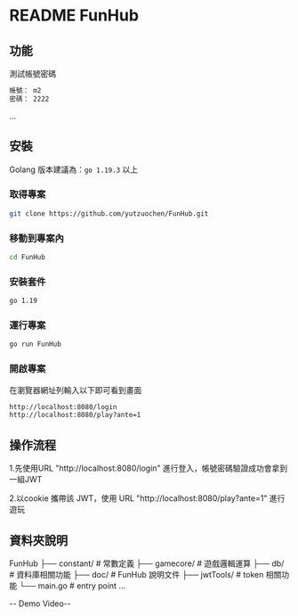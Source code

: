 # README FunHub

<!-- ![專案封面圖](https://fakeimg.pl/500/)

> 此專案是一份 README 的撰寫範本，主要是方便所有人可以快速撰寫 README，讓大家可以更有方向的去寫出 README。

- [線上觀看連結](https://israynotarray.com/) -->

## 功能

測試帳號密碼 

```bash
帳號： m2
密碼： 2222
```

...
<!-- 
## 畫面

> 可提供 1~3 張圖片，讓觀看者透過 README 了解整體畫面

![範例圖片 1](https://fakeimg.pl/500/)
![範例圖片 2](https://fakeimg.pl/500/)
![範例圖片 3](https://fakeimg.pl/500/) -->

## 安裝

Golang 版本建議為：`go 1.19.3` 以上

### 取得專案

```bash
git clone https://github.com/yutzuochen/FunHub.git
```

### 移動到專案內

```bash
cd FunHub
```

### 安裝套件

```bash
go 1.19
```

<!-- ### 環境變數設定

請在終端機輸入 `cp .env.example .env` 來複製 .env.example 檔案，並依據 `.env` 內容調整相關欄位。 -->

### 運行專案

```bash
go run FunHub
```

### 開啟專案

在瀏覽器網址列輸入以下即可看到畫面

```bash
http://localhost:8080/login
http://localhost:8080/play?ante=1
```

## 操作流程

1.先使用URL "http://localhost:8080/login" 進行登入，帳號密碼驗證成功會拿到一組JWT

2.以cookie 攜帶該 JWT，使用 URL "http://localhost:8080/play?ante=1" 進行遊玩



## 資料夾說明

FunHub
 ├── constant/          # 常數定義
 ├── gamecore/          # 遊戲邏輯運算
 ├── db/                # 資料庫相關功能
 ├── doc/               # FunHub 說明文件
 ├── jwtTools/          # token 相關功能
 └── main.go            # entry point
...


-- Demo Video-- 